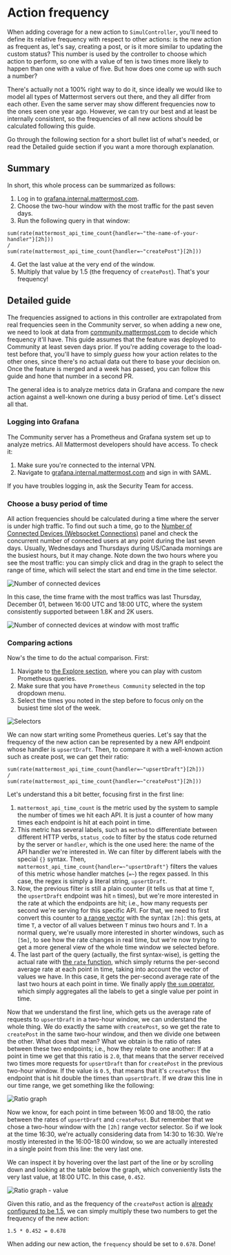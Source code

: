 # Action frequency

When adding coverage for a new action to `SimulController`, you'll need to define its relative frequency with respect to other actions: is the new action as frequent as, let's say, creating a post, or is it more similar to updating the custom status? This number is used by the controller to choose which action to perform, so one with a value of ten is two times more likely to happen than one with a value of five. But how does one come up with such a number?

There's actually not a 100% right way to do it, since ideally we would like to model all types of Mattermost servers out there, and they all differ from each other. Even the same server may show different frequencies now to the ones seen one year ago. However, we can try our best and at least be internally consistent, so the frequencies of all new actions should be calculated following this guide.

Go through the following section for a short bullet list of what's needed, or read the Detailed guide section if you want a more thorough explanation.

## Summary

In short, this whole process can be summarized as follows:

1. Log in to [grafana.internal.mattermost.com](https://grafana.internal.mattermost.com).
2. Choose the two-hour window with the most traffic for the past seven days.
3. Run the following query in that window:
```promql
sum(rate(mattermost_api_time_count{handler=~"the-name-of-your-handler"}[2h]))
/
sum(rate(mattermost_api_time_count{handler=~"createPost"}[2h]))
```
4. Get the last value at the very end of the window.
5. Multiply that value by 1.5 (the frequency of `createPost`). That's your frequency!

## Detailed guide

The frequencies assigned to actions in this controller are extrapolated from real frequencies seen in the Community server, so when adding a new one, we need to look at data from [community.mattermost.com](https://community.mattermost.com) to decide which frequency it'll have. This guide assumes that the feature was deployed to Community at least seven days prior. If you're adding coverage to the load-test before that, you'll have to simply *guess* how your action relates to the other ones, since there's no actual data out there to base your decision on. Once the feature is merged and a week has passed, you can follow this guide and hone that number in a second PR.

The general idea is to analyze metrics data in Grafana and compare the new action against a well-known one during a busy period of time. Let's dissect all that.

### Logging into Grafana

The Community server has a Prometheus and Grafana system set up to analyze metrics. All Mattermost developers should have access. To check it:

1. Make sure you're connected to the internal VPN.
2. Navigate to [grafana.internal.mattermost.com](https://grafana.internal.mattermost.com) and sign in with SAML.

If you have troubles logging in, ask the Security Team for access.

### Choose a busy period of time

All action frequencies should be calculated during a time where the server is under high traffic. To find out such a time, go to the [Number of Connected Devices (Websocket Connections)](https://grafana.internal.mattermost.com/d/000000011/mattermost-performance-monitoring?orgId=4&refresh=5s&viewPanel=6&from=now-7d&to=now) panel and check the concurrent number of connected users at any point during the last seven days. Usually, Wednesdays and Thursdays during US/Canada mornings are the busiest hours, but it may change. Note down the two hours where you see the most traffic: you can simply click and drag in the graph to select the range of time, which will select the start and end time in the time selector.

![Number of connected devices](https://community.mattermost.com/files/5dz63kgi8id3mfdik6jy9zhddy/public?h=9tK_dYBYiKGyseJvrD3nxLf9EhGXxTcJThFGreJ0LMo)

In this case, the time frame with the most traffics was last Thursday, December 01, between 16:00 UTC and 18:00 UTC, where the system consistently supported between 1.8K and 2K users.

![Number of connected devices at window with most traffic](https://community.mattermost.com/files/jd5zupo3qp8tjxamfiotiqfgca/public?h=6VUIEGmLJmMf60ioL5v5vNfqwgGQMDZ8l9e1rshA2G4)

### Comparing actions

Now's the time to do the actual comparison. First:

1. Navigate to [the Explore section](https://grafana.internal.mattermost.com/explore), where you can play with custom Prometheus queries.
2. Make sure that you have `Prometheus Community` selected in the top dropdown menu.
3. Select the times you noted in the step before to focus only on the busiest time slot of the week.

![Selectors](https://community.mattermost.com/files/x3w8u54k8bfmjcxxrhkgm1h4ew/public?h=e0luDLAuSCUwKmQyzgHNqYD4w8Tt0wf7vWs0R0m53Fo)

We can now start writing some Prometheus queries. Let's say that the frequency of the new action can be represented by a new API endpoint whose handler is `upsertDraft`. Then, to compare it with a well-known action such as create post, we can get their ratio:

```promql
sum(rate(mattermost_api_time_count{handler=~"upsertDraft"}[2h]))
/
sum(rate(mattermost_api_time_count{handler=~"createPost"}[2h]))
```

Let's understand this a bit better, focusing first in the first line:

1. `mattermost_api_time_count` is the metric used by the system to sample the number of times we hit each API. It is just a counter of how many times each endpoint is hit at each point in time.
2. This metric has several labels, such as `method` to differentiate between different HTTP verbs, `status_code` to filter by the status code returned by the server or `handler`, which is the one used here: the name of the API handler we're interested in. We can filter by different labels with the special `{}` syntax. Then, `mattermost_api_time_count{handler=~"upsertDraft"}` filters the values of this metric whose handler matches (`=~`) the regex passed. In this case, the regex is simply a literal string, `upsertDraft`.
3. Now, the previous filter is still a plain counter (it tells us that at time `T`, the `upsertDraft` endpoint was hit `n` times), but we're more interested in the rate at which the endpoints are hit; i.e., how many requests per second we're serving for this specific API. For that, we need to first convert this counter to [a range vector](https://prometheus.io/docs/prometheus/latest/querying/basics/#range-vector-selectors) with the syntax `[2h]`: this gets, at time `T`, a vector of all values between `T` minus two hours and `T`. In a normal query, we're usually more interested in shorter windows, such as `[5m]`, to see how the rate changes in real time, but we're now trying to get a more general view of the whole time window we selected before.
4. The last part of the query (actually, the first syntax-wise), is getting the actual rate with [the `rate` function](https://prometheus.io/docs/prometheus/latest/querying/functions/#rate), which simply returns the per-second average rate at each point in time, taking into account the vector of values we have. In this case, it gets the per-second average rate of the last two hours at each point in time. We finally apply [the `sum` operator](https://prometheus.io/docs/prometheus/latest/querying/operators/#aggregation-operators), which simply aggregates all the labels to get a single value per point in time.

Now that we understand the first line, which gets us the average rate of requests to `upsertDraft` in a two-hour window, we can understand the whole thing. We do exactly the same with `createPost`, so we get the rate to `createPost` in the same two-hour window, and then we divide one between the other. What does that mean? What we obtain is the ratio of rates between these two endpoints; i.e., how they relate to one another: If at a point in time we get that this ratio is `2.0`, that means that the server received two times more requests for `upsertDraft` than for `createPost` in the previous two-hour window. If the value is `0.5`, that means that it's `createPost` the endpoint that is hit double the times than `upsertDraft`. If we draw this line in our time range, we get something like the following:

![Ratio graph](https://community.mattermost.com/files/nrr9zp4a87rp9x8dx66eej961e/public?h=vA0pV04TBVn7mS3wLCzvLxl-_SANGS6tx4i4hOJO5fs)

Now we know, for each point in time between 16:00 and 18:00, the ratio between the rates of `upsertDraft` and `createPost`. But remember that we chose a two-hour window with the `[2h]` range vector selector. So if we look at the time 16:30, we're actually considering data from 14:30 to 16:30. We're mostly interested in the 16:00-18:00 window, so we are actually interested in a single point from this line: the very last one.

We can inspect it by hovering over the last part of the line or by scrolling down and looking at the table below the graph, which conveniently lists the very last value, at 18:00 UTC. In this case, `0.452`.

![Ratio graph - value](https://community.mattermost.com/files/4rnwfgaq7idc9rtm45rye7f44w/public?h=UjBdpoIYymgbjLzgCHA6HIFofDBlIznIMEqpHia0GC0)

Given this ratio, and as the frequency of the `createPost` action is [already configured to be 1.5](https://github.com/mattermost/mattermost-load-test-ng/blob/master/loadtest/control/simulcontroller/controller.go#L125-L128), we can simply multiply these two numbers to get the frequency of the new action:

```
1.5 * 0.452 = 0.678
```

When adding our new action, the `frequency` should be set to `0.678`. Done!

